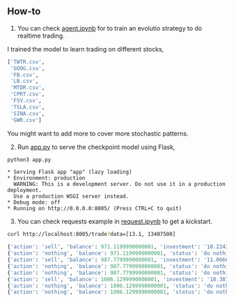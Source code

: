 ## How-to

1. You can check [agent.ipynb](agent.ipynb) for to train an evolutio strategy to do realtime trading.

I trained the model to learn trading on different stocks,

```python
['TWTR.csv',
 'GOOG.csv',
 'FB.csv',
 'LB.csv',
 'MTDR.csv',
 'CPRT.csv',
 'FSV.csv',
 'TSLA.csv',
 'SINA.csv',
 'GWR.csv']
```

You might want to add more to cover more stochastic patterns.

2. Run [app.py](app.py) to serve the checkpoint model using Flask,

```bash
python3 app.py
```

```text
* Serving Flask app "app" (lazy loading)
* Environment: production
  WARNING: This is a development server. Do not use it in a production deployment.
  Use a production WSGI server instead.
* Debug mode: off
* Running on http://0.0.0.0:8005/ (Press CTRL+C to quit)
```

3. You can check requests example in [request.ipynb](request.ipynb) to get a kickstart.

```bash
curl http://localhost:8005/trade?data=[13.1, 13407500]
```

```python
{'action': 'sell', 'balance': 971.1199990000001, 'investment': '10.224268 %', 'status': 'sell 1 unit, price 16.709999', 'timestamp': '2019-05-26 01:12:10.370206'}
{'action': 'nothing', 'balance': 971.1199990000001, 'status': 'do nothing', 'timestamp': '2019-05-26 01:12:10.376245'}
{'action': 'sell', 'balance': 987.7799990000001, 'investment': '11.066667 %', 'status': 'sell 1 unit, price 16.660000', 'timestamp': '2019-05-26 01:12:10.382282'}
{'action': 'nothing', 'balance': 987.7799990000001, 'status': 'do nothing', 'timestamp': '2019-05-26 01:12:10.388330'}
{'action': 'nothing', 'balance': 987.7799990000001, 'status': 'do nothing', 'timestamp': '2019-05-26 01:12:10.394324'}
{'action': 'sell', 'balance': 1006.1299990000001, 'investment': '18.387097 %', 'status': 'sell 1 unit, price 18.350000', 'timestamp': '2019-05-26 01:12:10.400104'}
{'action': 'nothing', 'balance': 1006.1299990000001, 'status': 'do nothing', 'timestamp': '2019-05-26 01:12:10.405804'}
{'action': 'nothing', 'balance': 1006.1299990000001, 'status': 'do nothing', 'timestamp': '2019-05-26 01:12:10.411531'}
```
